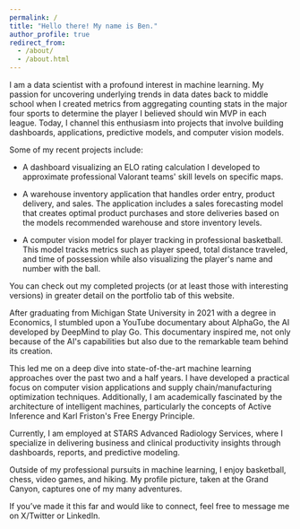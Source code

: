 ```yaml
---
permalink: /
title: "Hello there! My name is Ben."
author_profile: true
redirect_from:
  - /about/
  - /about.html
---
```


I am a data scientist with a profound interest in machine learning. My passion for uncovering underlying trends in data dates back to middle school when I created metrics from aggregating counting stats in the major four sports to determine the player I believed should win MVP in each league. Today, I channel this enthusiasm into projects that involve building dashboards, applications, predictive models, and computer vision models.

Some of my recent projects include:

- A dashboard visualizing an ELO rating calculation I developed to approximate professional Valorant teams' skill levels on specific maps.

- A warehouse inventory application that handles order entry, product delivery, and sales. The application includes a sales forecasting model that creates optimal product purchases and store deliveries based on the models recommended warehouse and store inventory levels.

- A computer vision model for player tracking in professional basketball. This model tracks metrics such as player speed, total distance traveled, and time of possession while also visualizing the player's name and number with the ball.

You can check out my completed projects (or at least those with interesting versions) in greater detail on the portfolio tab of this website.

After graduating from Michigan State University in 2021 with a degree in Economics, I stumbled upon a YouTube documentary about AlphaGo, the AI developed by DeepMind to play Go. This documentary inspired me, not only because of the AI's capabilities but also due to the remarkable team behind its creation.

This led me on a deep dive into state-of-the-art machine learning approaches over the past two and a half years. I have developed a practical focus on computer vision applications and supply chain/manufacturing optimization techniques. Additionally, I am academically fascinated by the architecture of intelligent machines, particularly the concepts of Active Inference and Karl Friston's Free Energy Principle.

Currently, I am employed at STARS Advanced Radiology Services, where I specialize in delivering business and clinical productivity insights through dashboards, reports, and predictive modeling.

Outside of my professional pursuits in machine learning, I enjoy basketball, chess, video games, and hiking. My profile picture, taken at the Grand Canyon, captures one of my many adventures.

If you’ve made it this far and would like to connect, feel free to message me on X/Twitter or LinkedIn.
